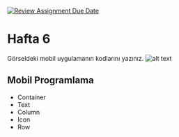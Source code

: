 [![Review Assignment Due Date](https://classroom.github.com/assets/deadline-readme-button-24ddc0f5d75046c5622901739e7c5dd533143b0c8e959d652212380cedb1ea36.svg)](https://classroom.github.com/a/yXHa2e3n)
# Hafta 6
Görseldeki mobil uygulamanın kodlarını yazınız.
![alt text](https://github.com/ezfesoft/mobil_w6/blob/main/flutter_w6_odev.png)


## Mobil Programlama

- Container
- Text
- Column
- Icon
- Row
